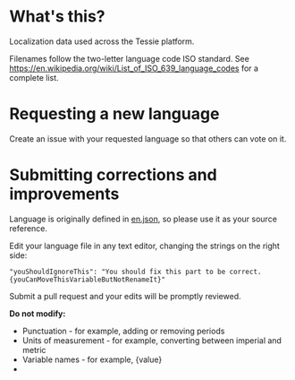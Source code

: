 # What's this?

Localization data used across the Tessie platform.

Filenames follow the two-letter language code ISO standard. See https://en.wikipedia.org/wiki/List_of_ISO_639_language_codes for a complete list.

# Requesting a new language

Create an issue with your requested language so that others can vote on it.

# Submitting corrections and improvements

Language is originally defined in [en.json](https://github.com/tessietech/localization/blob/main/en.json), so please use it as your source reference.

Edit your language file in any text editor, changing the strings on the right side:

```
"youShouldIgnoreThis": "You should fix this part to be correct. {youCanMoveThisVariableButNotRenameIt}"
```

Submit a pull request and your edits will be promptly reviewed.

**Do not modify:**

* Punctuation - for example, adding or removing periods
* Units of measurement - for example, converting between imperial and metric
* Variable names - for example, {value}
* 
